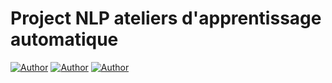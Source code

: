 # Project NLP ateliers d'apprentissage automatique

[![Author](https://img.shields.io/badge/author-@Mohamed_FAID-purple)](https://github.com/Simoahmed0)
[![Author](https://img.shields.io/badge/author-@Oussama_TAKI_AMRANI-blue)](https://github.com/oussama-taki-amrani)
[![Author](https://img.shields.io/badge/author-@ZizmanTK-white)](https://github.com/ZizmanTK)
